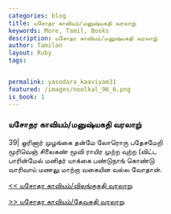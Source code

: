 ```yaml
---  
categories: blog  
title: யசோதர காவியம்/மனுஷ்யகதி வரலாறு்
keywords: More, Tamil, Books  
description: யசோதர காவியம்/மனுஷ்யகதி வரலாறு்
author: Tamilan  
layout: Ruby  
tags:     


permalink: yasodara_kaaviyam31  
featured: /images/noolkal_96_6.png  
is_book: 1
---  
```



### யசோதர காவியம்/மனுஷ்யகதி வரலாறு்

39| ஓரினார் முழங்கை தன்மே லோரொரு பதேசமேறி  
மூரிவெஞ் சிலைகண் மூவி ராயிர முற்ற வுற்ற (விட்ட  
பாரின்மேல் மனிதர் யாக்கை பண்டுநாங் கொண்டு  
வாரிவாய் மணலு மாற்றா வகையின வல்ல வோதான்.

[<< யசோதர காவியம்/விலங்குகதி வரலாறு](yasodara_kaaviyam30)  
  
[>> யசோதர காவியம்/தேவகதி வரலாறு](yasodara_kaaviyam32)


